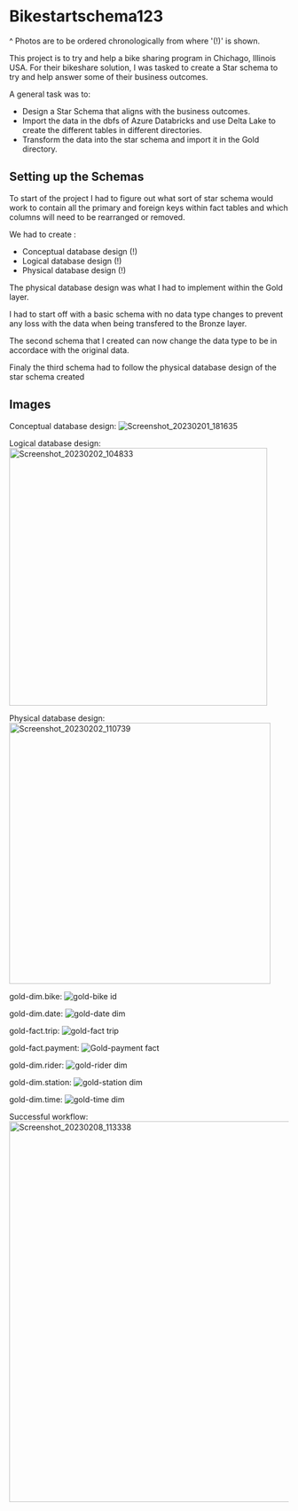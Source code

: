 # Bikestartschema123 
^ Photos are to be ordered chronologically from where '(!)' is shown.

This project is to try and help a bike sharing program in Chichago, Illinois USA. For their bikeshare solution, I was tasked to create a Star schema to try and help 
answer some of their business outcomes.

A general task was to:

* Design a Star Schema that aligns with the business outcomes.
* Import the data in the dbfs of Azure Databricks and use Delta Lake to create the different tables in different directories.
* Transform the data into the star schema and import it in the Gold directory.

## Setting up the Schemas

To start of the project I had to figure out what sort of star schema would work to contain all the primary and foreign keys within fact tables and which columns will need to be rearranged or removed.

We had to create :

* Conceptual database design (!)
* Logical database design (!)
* Physical database design (!)

The physical database design was what I had to implement within the Gold layer.

I had to start off with a basic schema with no data type changes to prevent any loss with the data when being transfered to the Bronze layer.

The second schema that I created can now change the data type to be in accordace with the original data.

Finaly the third schema had to follow the physical database design of the star schema created

## Images

Conceptual database design:
![Screenshot_20230201_181635](https://user-images.githubusercontent.com/113461257/217527908-6a600cfa-b3d9-4878-969d-4e4bdc1ca584.png)


Logical database design:
<img width="465" alt="Screenshot_20230202_104833" src="https://user-images.githubusercontent.com/113461257/217527760-1d938049-03e6-46e5-80ae-592d78e0eecf.png">


Physical database design:
<img width="471" alt="Screenshot_20230202_110739" src="https://user-images.githubusercontent.com/113461257/217527842-a436a793-b414-4941-9817-9dd541af02fb.png">



gold-dim.bike:
![gold-bike id](https://user-images.githubusercontent.com/113461257/217528328-683fcba8-09f1-4484-b19f-f48949483dff.png)


gold-dim.date:
![gold-date dim](https://user-images.githubusercontent.com/113461257/217528431-3e511320-600f-4c33-957a-0d36c9f5db98.png)


gold-fact.trip:
![gold-fact trip](https://user-images.githubusercontent.com/113461257/217528522-b87bbe98-f098-4a62-94b0-97beaa0f72a3.png)


gold-fact.payment:
![Gold-payment fact](https://user-images.githubusercontent.com/113461257/217528648-c0a9cb1e-4b92-46f7-8b61-48fad7fe1ef2.png)


gold-dim.rider:
![gold-rider dim](https://user-images.githubusercontent.com/113461257/217528707-a6140107-0635-439c-ba1e-a9767e726fb6.png)


gold-dim.station:
![gold-station dim](https://user-images.githubusercontent.com/113461257/217528770-7bb07a88-5ab0-4761-aa7f-4a062e44ff18.png)


gold-dim.time:
![gold-time dim](https://user-images.githubusercontent.com/113461257/217528971-76f95cc5-1fd4-4542-ae48-0ea39bc73d7b.png)



Successful workflow:
<img width="687" alt="Screenshot_20230208_113338" src="https://user-images.githubusercontent.com/113461257/217529086-1a53fd69-9735-4e10-a0f8-b4a7354e3f72.png">


